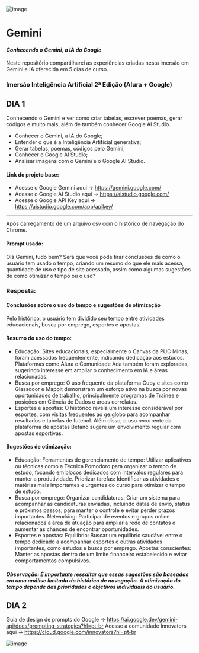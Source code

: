 
![image](https://github.com/area-41/Gemini/assets/87396846/645e2e52-dd7f-4178-a2fe-7ae3b996aead)

# Gemini
#### *Conhecendo o Gemini, a IA do Google*

Neste repositório compartilharei as experiências criadas nesta imersão em Gemini e IA oferecida em 5 dias de curso.

### Imersão Inteligência Artificial 2ª Edição (Alura + Google)

## DIA 1

Conhecendo o Gemini e ver como criar tabelas, escrever poemas, gerar códigos e muito mais, além de também conhecer Google AI Studio.


- Conhecer o Gemini, a IA do Google;
- Entender o que é a Inteligência Artificial generativa;
- Gerar tabelas, poemas, códigos pelo Gemini;
- Conhecer o Google AI Studio;
- Analisar imagens com o Gemini e o Google AI Studio.


#### Link do projeto base:
- Acesse o Google Gemini aqui -> https://gemini.google.com/
- Acesse o Google AI Studio aqui -> https://aistudio.google.com/
- Acesse o Google API Key aqui -> https://aistudio.google.com/app/apikey/


----


Após carregamento de um arquivo csv com o histórico de navegação do Chrome.

#### Prompt usado:

Olá Gemini, tudo bem? Será que você pode tirar conclusões de como o usuário tem usado o tempo, criando um resumo do que ele mais acessa, quantidade de uso e tipo de site acessado, assim como algumas sugestões de como otimizar o tempo ou o uso?

### Resposta:

#### Conclusões sobre o uso do tempo e sugestões de otimização
Pelo histórico, o usuário tem dividido seu tempo entre atividades educacionais, busca por emprego, esportes e apostas.

#### Resumo do uso do tempo:
- Educação: Sites educacionais, especialmente o Canvas da PUC Minas, foram acessados frequentemente, indicando dedicação aos estudos. Plataformas como Alura e Comunidade Ada também foram exploradas, sugerindo interesse em ampliar o conhecimento em IA e áreas relacionadas.
- Busca por emprego: O uso frequente da plataforma Gupy e sites como Glassdoor e Mappit demonstram um esforço ativo na busca por novas oportunidades de trabalho, principalmente programas de Trainee e posições em Ciência de Dados e áreas correlatas.
- Esportes e apostas: O histórico revela um interesse considerável por esportes, com visitas frequentes ao ge.globo para acompanhar resultados e tabelas de futebol. Além disso, o uso recorrente da plataforma de apostas Betano sugere um envolvimento regular com apostas esportivas.
 
#### Sugestões de otimização:
- Educação:
Ferramentas de gerenciamento de tempo: Utilizar aplicativos ou técnicas como a Técnica Pomodoro para organizar o tempo de estudo, focando em blocos dedicados com intervalos regulares para manter a produtividade.
Priorizar tarefas: Identificar as atividades e matérias mais importantes e urgentes do curso para otimizar o tempo de estudo.
- Busca por emprego:
Organizar candidaturas: Criar um sistema para acompanhar as candidaturas enviadas, incluindo datas de envio, status e próximos passos, para manter o controle e evitar perder prazos importantes.
Networking: Participar de eventos e grupos online relacionados à área de atuação para ampliar a rede de contatos e aumentar as chances de encontrar oportunidades.
- Esportes e apostas:
Equilíbrio: Buscar um equilíbrio saudável entre o tempo dedicado a acompanhar esportes e outras atividades importantes, como estudos e busca por emprego.
Apostas conscientes: Manter as apostas dentro de um limite financeiro estabelecido e evitar comportamentos compulsivos.

##### Observação: É importante ressaltar que essas sugestões são baseadas em uma análise limitada do histórico de navegação. A otimização do tempo depende das prioridades e objetivos individuais do usuário.



## DIA 2

Guia de design de prompts do Google  -> https://ai.google.dev/gemini-api/docs/prompting-strategies?hl=pt-br
Acesse a comunidade Innovators aqui -> https://cloud.google.com/innovators?hl=pt-br



![image](https://github.com/area-41/Gemini/assets/87396846/33f84cbd-5c01-449f-8ee4-1b427289b2d8)
